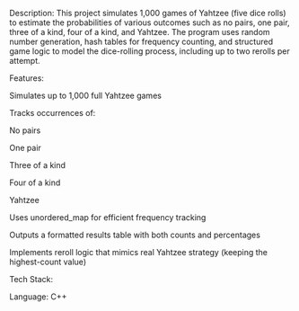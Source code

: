 Description:
This project simulates 1,000 games of Yahtzee (five dice rolls) to estimate the probabilities of various outcomes such as no pairs, one pair, three of a kind, four of a kind, and Yahtzee. The program uses random number generation, hash tables for frequency counting, and structured game logic to model the dice-rolling process, including up to two rerolls per attempt.

Features:

Simulates up to 1,000 full Yahtzee games

Tracks occurrences of:

No pairs

One pair

Three of a kind

Four of a kind

Yahtzee

Uses unordered_map for efficient frequency tracking

Outputs a formatted results table with both counts and percentages

Implements reroll logic that mimics real Yahtzee strategy (keeping the highest-count value)

Tech Stack:

Language: C++
